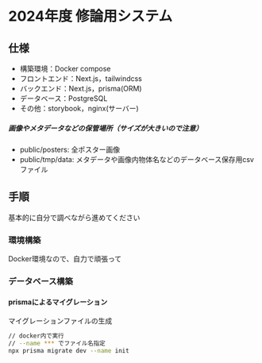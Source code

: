 # 2024年度 修論用システム

## 仕様
* 構築環境：Docker compose
* フロントエンド：Next.js，tailwindcss
* バックエンド：Next.js，prisma(ORM)
* データベース：PostgreSQL
* その他：storybook，nginx(サーバー)

  
##### 画像やメタデータなどの保管場所（サイズが大きいので注意）
* public/posters: 全ポスター画像
* public/tmp/data: メタデータや画像内物体名などのデータベース保存用csvファイル

  
## 手順
基本的に自分で調べながら進めてください

### 環境構築
Docker環境なので、自力で頑張って

### データベース構築
#### prismaによるマイグレーション

マイグレーションファイルの生成
```bash
// docker内で実行
// --name *** でファイル名指定
npx prisma migrate dev --name init
```

